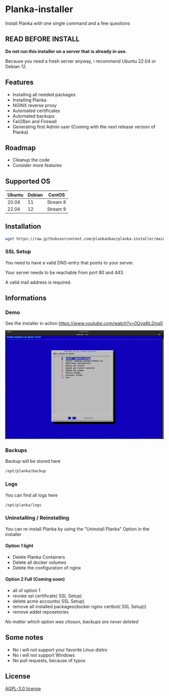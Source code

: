 
# Planka-installer

Install Planka with one single command and a few questions

## READ BEFORE INSTALL

**Do not run this installer on a server that is already in use.**

Because you need a fresh server anyway, i recommend Ubuntu 22.04 or Debian 12.

## Features

- Installing all needed packages
- Installing Planka
- NGINX reverse proxy
- Automated certificates
- Automated backups
- Fail2Ban and Firewall
- Generating first Admin user (Coming with the next release version of Planka)


## Roadmap

- Cleanup the code
- Consider more features

## Supported OS

| Ubuntu | Debian | CentOS |
|---|---|---|
| 20.04 | 11 | Stream 8 |
| 22.04 | 12 | Stream 9 |



## Installation

```bash
wget https://raw.githubusercontent.com/plankanban/planka-installer/main/installer.sh -O /opt/planka_installer.sh && bash /opt/planka_installer.sh
```

### SSL Setup
You need to have a valid DNS-entry that points to your server.

Your server needs to be reachable from port 80 and 443.

A valid mail address is required.


## Informations

### Demo
See the installer in action https://www.youtube.com/watch?v=0Qya8iLDnq0

![Installer Demo](img/installer.jpeg)


### Backups
Backup will be stored here
```bash
/opt/planka/backup
```

### Logs
You can find all logs here
```bash
/opt/planka/logs
```

### Uninstalling / Reinstalling

You can re-install Planka by using the "Uninstall Planka" Option in the installer
#### Option 1 light
+ Delete Planka Containers
+ Delete all docker volumes
+ Delete the configuration of nginx

#### Option 2 Full (Coming soon)
+ all of option 1
+ revoke ssl certificate( SSL Setup)
+ delete acme accounts( SSL Setup)
+ remove all installed packages(docker nginx certbot( SSL Setup))
+ remove addet reposetories

*No matter which option was chosen, backups are never deleted*

## Some notes
+ No i will not support your favorite Linux distro
+ No i will not support Windows
+ No pull requests, because of typos

## License

[AGPL-3.0 license](https://github.com/plankanban/planka-installer/blob/main/LICENSE)